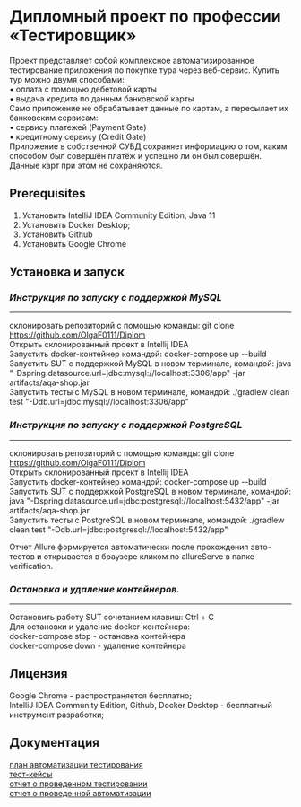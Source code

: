 # Дипломный проект по профессии «Тестировщик»  
  Проект представляет собой комплексное автоматизированное тестирование приложения по покупке тура через веб-сервис. Купить тур можно двумя способами:  
•	оплата с помощью дебетовой карты  
•	выдача кредита по данным банковской карты  
  Само приложение не обрабатывает данные по картам, а пересылает их банковским сервисам:  
•	сервису платежей (Payment Gate)  
•	кредитному сервису (Credit Gate)  
  Приложение в собственной СУБД сохраняет информацию о том, каким способом был совершён платёж и успешно ли он был совершён. Данные карт при этом не сохраняются.  
## Prerequisites  
1.	Установить IntelliJ IDEA Community Edition; Java 11  
2.	Установить Docker Desktop;  
3.	Установить Github  
4.	Установить Google Chrome

## Установка и запуск  
### *Инструкция по запуску с поддержкой MySQL*  
***
склонировать репозиторий с помощью команды:  git clone https://github.com/OlgaF0111/Diplom  
Открыть склонированный проект в Intellij IDEA  
Запустить docker-контейнер командой: docker-compose up --build  
Запустить SUT с поддержкой MySQL в новом терминале, командой:   java "-Dspring.datasource.url=jdbc:mysql://localhost:3306/app" -jar artifacts/aqa-shop.jar  
Запустить тесты с MySQL в новом терминале, командой: ./gradlew clean test "-Ddb.url=jdbc:mysql://localhost:3306/app"  

### *Инструкция по запуску с поддержкой PostgreSQL*  
***
склонировать репозиторий с помощью команды:  git clone https://github.com/OlgaF0111/Diplom  
Открыть склонированный проект в Intellij IDEA  
Запустить docker-контейнер командой: docker-compose up --build  
Запустить SUT с поддержкой PostgreSQL в новом терминале, командой:   java "-Dspring.datasource.url=jdbc:postgresql://localhost:5432/app" -jar artifacts/aqa-shop.jar  
Запустить тесты с PostgreSQL в новом терминале, командой:   ./gradlew clean test "-Ddb.url=jdbc:postgresql://localhost:5432/app"  

Отчет Allure формируется автоматически после прохождения авто-тестов и открывается в браузере кликом по allureServe в папке verification.  

### *Остановка и удаление контейнеров.*  
***
Остановить работу SUT сочетанием клавиш: Ctrl + C   
Для остановки и удаление docker-контейнера:  
docker-compose stop  - остановка контейнера  
docker-compose down  - удаление контейнера  

## Лицензия  
Google Chrome - распространяется бесплатно;  
IntelliJ IDEA Community Edition,  Github, Docker Desktop - бесплатный инструмент разработки;  

## Документация  
[план автоматизации тестирования](https://github.com/OlgaF0111/Diplom/blob/main/documentation/plan.md)    
[тест-кейсы](https://github.com/OlgaF0111/Diplom/blob/main/documentation/test%20case.md)    
[отчет о проведенном тестировании](https://github.com/OlgaF0111/Diplom/blob/main/documentation/Report.md)   
[отчет о проведенной автоматизации](https://github.com/OlgaF0111/Diplom/blob/main/documentation/Summary.md)     

